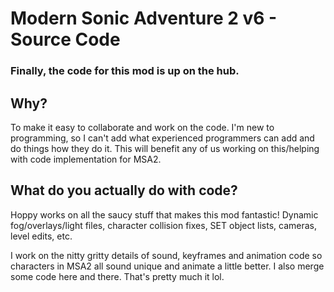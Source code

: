 # Modern Sonic Adventure 2 v6 - Source Code
### Finally, the code for this mod is up on the hub.



## Why?
To make it easy to collaborate and work on the code. I'm new to programming, so I can't add what experienced programmers can add and do things how they do it. This will benefit any of us working on this/helping with code implementation for MSA2.

## What do you actually do with code?
Hoppy works on all the saucy stuff that makes this mod fantastic! Dynamic fog/overlays/light files, character collision fixes, SET object lists, cameras, level edits, etc.

I work on the nitty gritty details of sound, keyframes and animation code so characters in MSA2 all sound unique and animate a little better. I also merge some code here and there. That's pretty much it lol.
